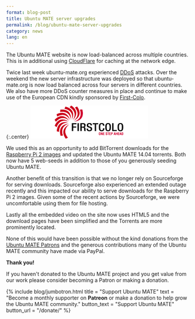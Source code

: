 ```yaml
---
format: blog-post
title: Ubuntu MATE server upgrades
permalink: /blog/ubuntu-mate-server-upgrades
category: news
lang: en
---
```


The Ubuntu MATE website is now load-balanced across multiple countries. This
is in additional using [CloudFlare](https://www.cloudflare.com) for caching
at the network edge.

Twice last week ubuntu-mate.org experienced
[DDoS](https://en.wikipedia.org/wiki/Denial-of-service_attack) attacks. Over
the weekend the new server infrastructure was deployed so that ubuntu-mate.org
is now load balanced across four servers in different countries. We also have
more DDoS counter measures in place and continue to make use of the European
CDN kindly sponsored by [First-Colo](https://www.first-colo.com/).

{:.center}
![First-Colo](/images/blog/sponsors/firstcolo.png)

We used this as an opportunity to add BitTorrent downloads for the [Raspberry
Pi 2 images](https://ubuntu-mate.org/raspberry-pi/) and updated the Ubuntu
MATE 14.04 torrents. Both now have 5 web-seeds in addition to those of you
generously seeding Ubuntu MATE.

Another benefit of this transition is that we no longer rely on Sourceforge
for serving downloads. Sourceforge also experienced an extended outage
recently and this impacted our ability to serve downloads for the Raspberry Pi
2 images. Given some of the recent actions by Sourceforge, we were
uncomfortable using them for file hosting.

Lastly all the embedded video on the site now uses HTML5 and the download
pages have been simplified and the Torrents are more prominently located.

None of this would have been possible without the kind donations from the
[Ubuntu MATE Patrons](https://www.patreon.com/ubuntu_mate) and the
generous contributions many of the Ubuntu MATE community have made via PayPal.

**Thank you!**

If you haven't donated to the Ubuntu MATE project and you get value from our
work please consider becoming a Patron or making a donation.

{% include blog/jumbotron.html
    title = "Support Ubuntu MATE"
    text = "Become a monthly supporter on **Patreon** or make a donation to help grow the Ubuntu MATE community."
    button_text = "Support Ubuntu MATE"
    button_url = "/donate/"
%}
